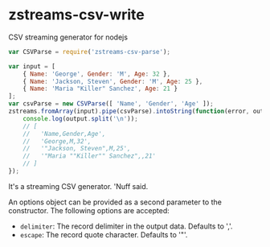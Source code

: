 # zstreams-csv-write
CSV streaming generator for nodejs

```javascript
var CSVParse = require('zstreams-csv-parse');

var input = [
	{ Name: 'George', Gender: 'M', Age: 32 },
	{ Name: 'Jackson, Steven', Gender: 'M', Age: 25 },
	{ Name: 'Maria "Killer" Sanchez', Age: 21 }
];
var csvParse = new CSVParse([ 'Name', 'Gender', 'Age' ]);
zstreams.fromArray(input).pipe(csvParse).intoString(function(error, output) {
	console.log(output.split('\n'));
	// [
	//   'Name,Gender,Age',
	//   'George,M,32',
	//   '"Jackson, Steven",M,25',
	//   '"Maria ""Killer"" Sanchez",,21'
	// ]
});
```

It's a streaming CSV generator. 'Nuff said.

An options object can be provided as a second parameter to the constructor. The following options are accepted:
* `delimiter`: The record delimiter in the output data. Defaults to ','.
* `escape`: The record quote character. Defaults to '"'.

